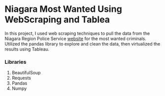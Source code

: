 # Niagara Most Wanted Using WebScraping and Tablea

In this project, I used web scraping techniques to pull the data from the Niagara Region Police Service [website](https://www.niagarapolice.ca/en/news-and-events/Niagara-s-Wanted.aspx) for the most wanted criminals.
Utilized the pandas library to explore and clean the data, then virtualized the results using Tableau. 

### Libraries
1. BeautifulSoup
2. Requests
3. Pandas
4. Numpy



